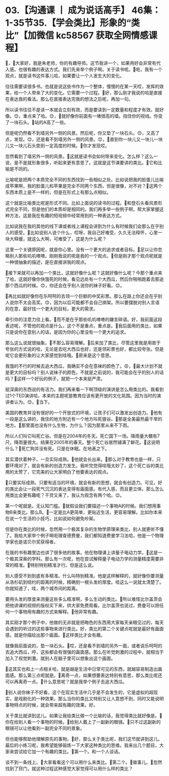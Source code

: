 # 03.【沟通课 丨 成为说话高手】 46集：1-35节35.【学会类比】形象的“类比”【加微信 kc58567 获取全网情感课程】

🎼，🎼大家好，我是朱老师，你的有趣导师。这节我讲一个，如果用好会非常有代入感。也很有趣的表达方式。我们先来举个例子啊。关于读书呢。🎼呃，我有一个观点，就是读书这件事儿哈，如果要让一个人发生大的变化。

往往需要读很多书。也就是说这些书作为一个整体，慢慢的在某一天哎，发挥的效果，给一个人带来了大的变化。它需要一个过程。🎼好，那么刚才我说的哈是直接在表达我的看法。那么在直接表达完我的想法之后呢，再加一句。

所以读书往往不是读一本就会立刻有效，而是要读到一定数量和程度才有效。就好像。😊，重点来了哈。😊，🎼就好像你前面有一堵很高的墙。挡住你的视线。你变了一块石头。🎼站的A高了一些。

但是呢仍然看不到墙另外一侧的风景。然后呢，你又垫了一块石头。😊，又高了点，发现。😊，还是看不到墙另外一侧的风景。😊，🎼直到你一块儿又一块儿一块儿又一块儿石头垫到一定高度的时候。🎼你才发现哎。

忽然看到了墙另外一侧的风景。🎼这就是读书会如何带来变化。怎么样？这么一说，是不是就形象很多，听起来更有意思了。这就是这节课要讲的类比。🎼它和比喻是不同的。

比喻呢是把两个本质完全不同的东西找到一些相似之处。比如说把我的脸蛋儿比喻成苹果啊，我的脸蛋儿和苹果是完全不同两个东西，但是很像，对不对？🎼这两个东西本质上是不一样的，但是在形式上有那么点相似。

这个就是比喻类比呢是形式不同。比如上面说的读书的过程。🎼和登石头看风景形式完全不同，但是他们的本质却是相同的。我们再多举一些例子啊，帮大家掌握这种方法，这是我在有趣的短视频中经常用到的一种表达方式。

比如说我在我的其他的线下课或者线上课程会讲到为什么有时候我们会那么在乎别人的感受。🎼比如说别人说个什么，哎呀，我自己好难受，久久无法释怀，心里一块大释缓，就这么大啊，可难受了，这是为什么呢？

这里一个关键原因呢，就是你心里。没有一个更大的追求或者目标。🎼足以让你忽略别人那些叽叽喳喳。刚刚我说的呢是我的一个观点。🎼但是刚才那个观点呢就是一种很抽象的描述，是在直接讲我的观点。

🎼接下来就可以再加一个类比，这就好像什么呢？这就好像什么呢？今那个重点来了哈，这就好像你快饿死的时候，看见远处有一个大西瓜，然后你啪啪跑着去那追那个西瓜的时候。😊，你还会在乎别人说你的袜子好看。😊。

🎼再比如就好像你在乐呵呵的去领一个巨额的中奖彩票。那么在路上你还会在乎别人说你不太会高奖。😊，因为以后可能都不会自己绑架。所以要摆脱对别人言语的在意，最好找一个更大的目标，更大的需求。

牵引你的注意力往上看。🎼而不是在乎那些叽叽喳喳的嫌言碎语。好，我前面这段表述呢，不管他的观点是什么，这个不是重点，重点是。🎼我后面用的类比，如果只是说你在意别人的话，是因为你的心里没有一个更大的追求。

那么这么说就很抽象。🎼不那么容易理解。🎼后来加了类比，尽管这里我是用故于夸张的方式说的哈，无论是去吃大西瓜也好，还是领彩票也好，都比较夸张。但是呢它会更形象的让大家感觉到哇哦。🎼原来是这个意思。

我饿的不行的时候去追大西瓜，我确实不会在意袜的颜色了。😡，🎼最大计划不就是更大的目标吗？别人说袜子的颜色，不就是之前说的，我可能会在乎的别人的话吗？🎼这样一个好玩的例子，就把一个本来挺严肃。

挺深奥的东西说的有活力。我们再来看一下啊顶级的演讲是怎么用类比的。我看到过1个TED演讲哈，本来的主题呢是教育应该有更开放的文化氛围。因为当时的演讲者认为。😊，🎼当下。

美国的教育并没有很好的一个开放式的环境，让孩子们可以激发出创造力。🎼他有一段是这么讲的，我住的地方附近有一个地方叫死狼谷。🎼那是全美最热最干旱的地方。🎼那里面也没有什么生物，为什么？因为那里从来不下雨。

所以人们叫它叫死亡谷。但是在2004年的冬天。死亡国下一场。降雨量大概有7尺，降雨量很大。结果在2005年的春天。整个死亡谷居然铺满了鲜花。🎼这说明什么？🎼死亡狗并没有死。只是在休眠。在地表之下。

其实潜伏着种子。一旦实际成熟。🎼他就会长出来。🎼那么对于教育也是一样，只要环境对了，就会有新的创造力发生。我听完觉得哇哦太妙了，这个死亡谷的类比用的太赞了，它完美的让大家明白了他要表达的观点。

🎼只要实际成熟，只要有适当的环境，就会有新的思想，就会有创造力。可见，好的类比会让一段死气沉沉的表达变得有画面感。有代入感，而且更立体。那么怎么用类比会更有趣呢？干货又来了，我认为观念有两个哈。😊。

第一个呢就是。无认知门槛。🎼就假设我们要描述一个事物A的时候。我们想用事物B来类比。那么B。🎼一定是比A更简单，更贴近生活，更容易理解。比如你本来在说一个生活的小技巧，比如说如何避免吵架。

但是你在类比的时候，忽然用一个极其复杂的生物学原理来类比，别人就更听不懂了。我给大家举个例子啊呃理查德费曼，我们都知道费曼学习法哈，他是一个物理学家也是诺贝尔奖获得者。

在我的书有趣里边也讲了很多他的故事。他在物理课上讲量子电动力学。🎼这是一个极其深奥的学科。那么有一次呢，他在尝试解释量子电动力学的测量精度需要非常的精准。🎼特别特别精准才行。但是这么说。

别人感受不到到底有多精准。什么叫特别精准。他是这样解释的，就好像你要测量从洛杉矶到纽约的距离的时候，精确到一根头发的厚度。哇这么一说就太清楚了。你就知道了，哇，两个城市间的距离。

要用头发的厚度来测量这些多么精准啊，多么生动的类比。🎼所以难怪比尔盖茨会把他讲课的视频的版权买下来，供大家免费观看。比尔盖茨也说过，费曼可以把任何一个事物用有趣的方式来解释。🎼他非常有趣。

其实刚才那个例子中，他做的无非就是把晦色的东西用大家每天亲眼见过的，每天会遇到的听过的这些事物来进行类比。好，类比的第二个关键点呢就是最好有画面感。就是你描绘出那个画面。🎼这样类比才会有趣。

就像我前面说的，垫一块石头。🎼哎，还是看不到墙的另外一面，或者说乐呵呵的去追大西瓜，哼，这些都会有很强的画面感。那么在听觉刺激的过程中，就相当于加入了视觉刺激。就别人在脑子里可以想象出这个画面。

🎼这其实也和上一点相关哈，就是越是生活中日常可见的东西，就越容易制造出画面感。那么第三点呢就是。🎼离奇一点，如果想要表达特别有意思，那么类比呢还可以再离奇一点。🎼什么意思呢？就是我举个例子去追大西瓜。

🎼别人说你袜子不好看，这个在现实生活中几乎是不会发生的，它是虚拟的超现实，是戏剧化的一种效果。那么当你的类比又特别又让人意想不到，同时又能说明事物特点的时候，就会带来超有趣的效果。好。

关于类比就讲到这儿。如果让我给类比做一个比喻的话，我觉得类比就好像是。🎼你在给别人看一个事物的时候。🎼给别人戴上了一副新的眼镜。🎼只不过这副新的眼镜可以让他看到一副完全不同的景象。

但也能够帮助他理解原先的事物。🎼好，那么关于类比呢，我们这节就讲到这儿。最后的小练习呢，我希望能够锻炼一下大家这种类比的思维。我来出几个题目，大家来尝试给它加一个有趣的类比。🎼第一个。和一个人谈话。

谈不到一条线上。🎼大家看看这个可以用什么来类比。🎼第二个。🎼做事儿。🎼忽然找到了窍门，就这种过程这种感觉大家觉得可以用什么样的类比？

